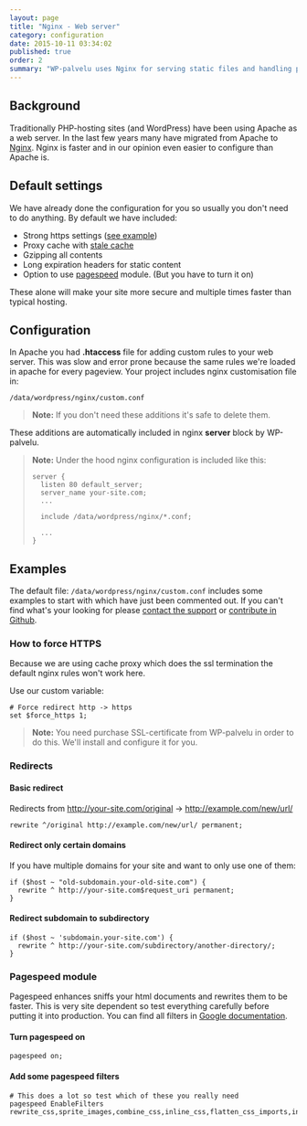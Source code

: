 ```yaml
---
layout: page
title: "Nginx - Web server"
category: configuration
date: 2015-10-11 03:34:02
published: true
order: 2
summary: "WP-palvelu uses Nginx for serving static files and handling php execution to fastcgi run by PHP-FPM. \nHere you can see some examples for custom configurations."
---
```


## Background
Traditionally PHP-hosting sites (and WordPress) have been using Apache as a web server. In the last few years many have migrated from Apache to [Nginx](http://nginx.org/en/docs/). Nginx is faster and in our opinion even easier to configure than Apache is.

## Default settings
We have already done the configuration for you so usually you don't need to do anything. By default we have included:

* Strong https settings ([see example](https://www.ssllabs.com/ssltest/analyze.html?d=wp-palvelu.fi&s=185.26.50.22))
* Proxy cache with [stale cache](http://nginx.org/en/docs/http/ngx_http_proxy_module.html#proxy_cache_use_stale)
* Gzipping all contents
* Long expiration headers for static content
* Option to use [pagespeed](https://developers.google.com/speed/pagespeed/module/) module. (But you have to turn it on)

These alone will make your site more secure and multiple times faster than typical hosting.

## Configuration

In Apache you had **.htaccess** file for adding custom rules to your web server. This was slow and error prone because the same rules we're loaded in apache for every pageview. Your project includes nginx customisation file in:

```
/data/wordpress/nginx/custom.conf
```

> **Note:** If you don't need these additions it's safe to delete them.

These additions are automatically included in nginx **server** block by WP-palvelu.

> **Note:** Under the hood nginx configuration is included like this:
> 
> ```nginx
> server {
>   listen 80 default_server;
>   server_name your-site.com;
>   ...
> 
>   include /data/wordpress/nginx/*.conf;
> 
>   ...
> }
> ```

## Examples
The default file: ```/data/wordpress/nginx/custom.conf``` includes some examples to start with which have just been commented out. If you can't find what's your looking for please [contact the support](mailto:wordpress@seravo.fi) or [contribute in Github](http://github.com/{{site.github.repo}}).

### How to force HTTPS
Because we are using cache proxy which does the ssl termination the default nginx rules won't work here.

Use our custom variable:

```nginx
# Force redirect http -> https
set $force_https 1;
```
>**Note:** You need purchase SSL-certificate from WP-palvelu in order to do this. We'll install and configure it for you.

### Redirects

#### Basic redirect
Redirects from http://your-site.com/original -> http://example.com/new/url/

```nginx
rewrite ^/original http://example.com/new/url/ permanent;
```

#### Redirect only certain domains
If you have multiple domains for your site and want to only use one of them:

```nginx
if ($host ~ "old-subdomain.your-old-site.com") {
  rewrite ^ http://your-site.com$request_uri permanent;
}
```

#### Redirect subdomain to subdirectory

```nginx
if ($host ~ 'subdomain.your-site.com') {
  rewrite ^ http://your-site.com/subdirectory/another-directory/;
}
```

### Pagespeed module
Pagespeed enhances sniffs your html documents and rewrites them to be faster. This is very site dependent so test everything carefully before putting it into production. You can find all filters in [Google documentation](https://developers.google.com/speed/pagespeed/module/filters).

#### Turn pagespeed on
```nginx
pagespeed on;
```

#### Add some pagespeed filters
```nginx
# This does a lot so test which of these you really need
pagespeed EnableFilters rewrite_css,sprite_images,combine_css,inline_css,flatten_css_imports,inline_javascript,combine_javascript,inline_google_font_css,canonicalize_javascript_libraries,rewrite_images,recompress_images;
```